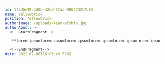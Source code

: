 ```yaml
---
id: 1f5d5e99-3d0b-42ed-97aa-986473217b93
name: Yellowbrick
position: Yellowbrick
authorImage: /uploads/team-afshin.jpg
authorAbout: >-
  <!--StartFragment-->

   **lorem ipsumlorem ipsumlorem ipsumlorem ipsumlorem ipsumlorem ipsumlorem ipsumlorem ipsumlorem ipsumlorem ipsumlorem ipsumlorem ipsumlorem ipsumlorem ipsumlorem ipsumlorem ipsum**

  <!--EndFragment-->
date: 2022-02-06T16:01:48.570Z
---
```

